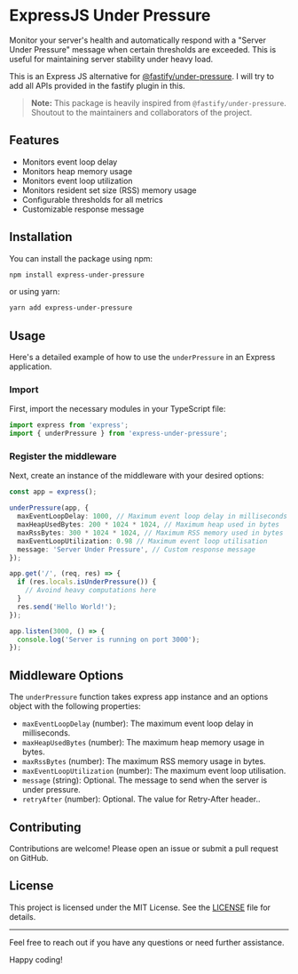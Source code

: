 # ExpressJS Under Pressure

Monitor your server's health and automatically respond with a "Server Under Pressure" message when certain thresholds are exceeded. This is useful for maintaining server stability under heavy load.

This is an Express JS alternative for [@fastify/under-pressure](https://github.com/fastify/under-pressure). I will try to add all APIs provided in the fastify plugin in this.

> **Note:** This package is heavily inspired from `@fastify/under-pressure`. Shoutout to the maintainers and collaborators of the project.

## Features

- Monitors event loop delay
- Monitors heap memory usage
- Monitors event loop utilization
- Monitors resident set size (RSS) memory usage
- Configurable thresholds for all metrics
- Customizable response message

## Installation

You can install the package using npm:

```sh
npm install express-under-pressure
```

or using yarn:

```sh
yarn add express-under-pressure
```

## Usage

Here's a detailed example of how to use the `underPressure` in an Express application.

### Import

First, import the necessary modules in your TypeScript file:

```typescript
import express from 'express';
import { underPressure } from 'express-under-pressure';
```

### Register the middleware

Next, create an instance of the middleware with your desired options:

```typescript
const app = express();

underPressure(app, {
  maxEventLoopDelay: 1000, // Maximum event loop delay in milliseconds
  maxHeapUsedBytes: 200 * 1024 * 1024, // Maximum heap used in bytes
  maxRssBytes: 300 * 1024 * 1024, // Maximum RSS memory used in bytes
  maxEventLoopUtilization: 0.98 // Maximum event loop utilisation
  message: 'Server Under Pressure', // Custom response message
});

app.get('/', (req, res) => {
  if (res.locals.isUnderPressure()) {
    // Avoind heavy computations here
  }
  res.send('Hello World!');
});

app.listen(3000, () => {
  console.log('Server is running on port 3000');
});
```

## Middleware Options

The `underPressure` function takes express app instance and an options object with the following properties:

- `maxEventLoopDelay` (number): The maximum event loop delay in milliseconds.
- `maxHeapUsedBytes` (number): The maximum heap memory usage in bytes.
- `maxRssBytes` (number): The maximum RSS memory usage in bytes.
- `maxEventLoopUtilization` (number): The maximum event loop utilisation.
- `message` (string): Optional. The message to send when the server is under pressure.
- `retryAfter` (number): Optional. The value for Retry-After header..

## Contributing

Contributions are welcome! Please open an issue or submit a pull request on GitHub.

## License

This project is licensed under the MIT License. See the [LICENSE](LICENSE) file for details.

---

Feel free to reach out if you have any questions or need further assistance.

Happy coding!

```

```
